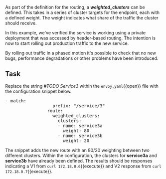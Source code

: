 As part of the definition for the routing, a ***weighted_clusters*** can be defined. This takes in a series of cluster targets for the endpoint, each with a defined weight. The weight indicates what share of the traffic the cluster should receive.

In this example, we've verified the service is working using a private deployment that was accessed by header-based routing. The intention is now to start rolling out production traffic to the new service.

By rolling out traffic in a phased motion it's possible to check that no new bugs, performance degradations or other problems have been introduced.

## Task

Replace the string _#TODO Service3_ within the `envoy.yaml`{{open}} file with the configuration snippet below.

<pre class="file" data-filename="envoy.yaml" data-target="insert" data-marker="#TODO Service3">
- match:
                  prefix: "/service/3"
                route:
                  weighted_clusters:
                    clusters:
                    - name: service3a
                      weight: 80
                    - name: service3b
                      weight: 20
</pre>

The snippet adds the new route with an 80/20 weighting between two different clusters. Within the configuration, the clusters for **service3a** and **service3b** have already been defined. The results should be responses indicating a V1 from `curl 172.18.0.6`{{execute}} and V2 response from `curl 172.18.0.7`{{execute}}.